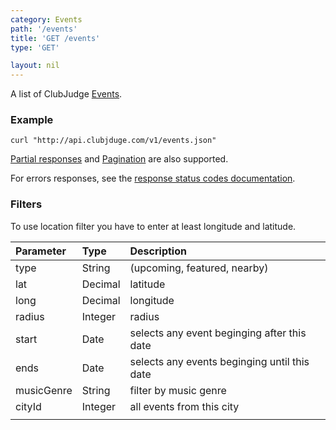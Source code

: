 ```yaml
---
category: Events
path: '/events'
title: 'GET /events'
type: 'GET'

layout: nil
---
```


A list of ClubJudge [Events](#event-model).

### Example

```
curl "http://api.clubjduge.com/v1/events.json"
```

[Partial responses](#partial-responses) and [Pagination](#pagination) are also supported.

For errors responses, see the [response status codes documentation](#response-status-codes).

### Filters

To use location filter you have to enter at least longitude and latitude.

| Parameter  |   Type  |                 Description                  |
| :--------- | :------ | :------------------------------------------- |
| type       | String  | (upcoming, featured, nearby)                 |
| lat        | Decimal | latitude                                     |
| long       | Decimal | longitude                                    |
| radius     | Integer | radius                                       |
| start      | Date    | selects any event beginging after this date  |
| ends       | Date    | selects any events beginging until this date |
| musicGenre | String  | filter by music genre                        |
| cityId     | Integer | all events from this city                    |
|            |         |                                              |

